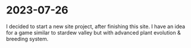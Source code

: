 # 2023-07-26

I decided to start a new site project, after finishing this site.
I have an idea for a game similar to stardew valley but with
advanced plant evolution & breeding system.